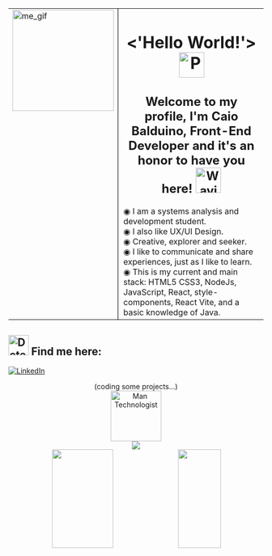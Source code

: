 <table>
  <tr>
    <td style="vertical-align: top; border: none;">
      <img src="https://github.com/Caiobaldudev/Caiobaldudev/assets/170136798/4a70a440-8cf6-4fa9-8e15-f19496f2852d" alt="me_gif" width="200"/>
    </td>
     <td style="border-left: 1px solid black; padding-left: 10px; vertical-align: top;">
       <div align="center">
      <h1><'Hello World!'> <img src="https://raw.githubusercontent.com/Tarikul-Islam-Anik/Animated-Fluent-Emojis/master/Emojis/Activities/Party%20Popper.png" alt="Party Popper" width="50" height="50" /></h1>
        </div>
        <div align="center">
        <h2>Welcome to my profile, I'm Caio Balduino, Front-End Developer and it's an honor to have you here! <img src="https://raw.githubusercontent.com/Tarikul-Islam-Anik/Animated-Fluent-Emojis/master/Emojis/Hand%20gestures/Waving%20Hand%20Light%20Skin%20Tone.png" alt="Waving Hand Light Skin Tone" width="50" height="50" /></h2> 
      </div>
        ◉ I am a systems analysis and development student. </br>
        ◉ I also like UX/UI Design. </br>
        ◉ Creative, explorer and seeker. </br>
        ◉ I like to communicate and share experiences, just as I like to learn. </br>
        ◉ This is my current and main stack: HTML5 CSS3, NodeJs, JavaScript, React, style-components, React Vite, and a basic knowledge of Java.
    </td>
  </tr>
</table>
        
<img src="https://raw.githubusercontent.com/Tarikul-Islam-Anik/Animated-Fluent-Emojis/master/Emojis/People/Detective.png" alt="Detective" width="40" height="40" /> Find me here:
---
[![LinkedIn](https://img.shields.io/badge/LinkedIn-0077B5?style=for-the-badge&logo=linkedin&logoColor=white)](https://www.linkedin.com/in/caio-balduino/)

<div align='center'>
  (coding some projects...)</br>
  <img src="https://raw.githubusercontent.com/Tarikul-Islam-Anik/Animated-Fluent-Emojis/master/Emojis/People/Man%20Technologist.png" alt="Man Technologist" width="100" height="100" /></br>
  <img src="https://skillicons.dev/icons?i=windows,html,css,js,nodejs,react,bootstrap,tailwind,vite,figma,ps,vscode,git,github,java&theme=dark" />
    <div align="center">   
      <img width="49%" height="195px" src="https://github-readme-stats.vercel.app/api?username=Caiobaldudev&show_icons=true&count_private=true&title_color=ADFF2F&icon_color=ADFF2F&text_color=ADFF2F&bg_color=0d1117&border_color=ADFF2F" /> 
      <img width="41%" height="195px" src="https://github-readme-stats.vercel.app/api/top-langs/?username=Caiobaldudev&layout=compact&title_color=ADFF2F&text_color=ADFF2F&bg_color=0d1117&border_color=ADFF2F" /> 
    </div>
</div>
